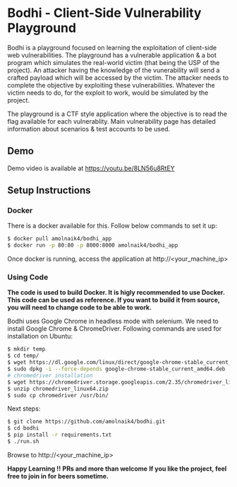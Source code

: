 # Bodhi - Client-Side Vulnerability Playground
Bodhi is a playground focused on learning the exploitation of client-side web vulnerabilities. The playground has a vulnerable application & a bot program which simulates the real-world victim (that being the USP of the project). An attacker having the  knowledge of the vunerability will send a crafted payload which will be accessed by the victim. The attacker needs to complete the objective by exploiting these vulnerabilities. Whatever the victim needs to do, for the exploit to work, would be simulated by the project. 

The playground is a CTF style application where the objective is to read the flag available for each vulnerablity. Main vulnerability page has detailed information about scenarios & test accounts to be used.

## Demo
Demo video is available at https://youtu.be/8LN56u8RtEY

## Setup Instructions
### Docker
There is a docker available for this. Follow below commands to set it up:
```sh
$ docker pull amolnaik4/bodhi_app
$ docker run -p 80:80 -p 8000:8000 amolnaik4/bodhi_app
```
Once docker is running, access the application at http://<your_machine_ip>
### Using Code
**The code is used to build Docker. It is higly recommended to use Docker. This code can be used as reference. If you want to build it from source, you will need to change code to be able to work.**

Bodhi uses Google Chrome in headless mode with selenium. We need to install Google Chrome & ChromeDriver. Following commands are used for installation on Ubuntu:
```sh
$ mkdir temp
$ cd temp/
$ wget https://dl.google.com/linux/direct/google-chrome-stable_current_amd64.deb
$ sudo dpkg -i --force-depends google-chrome-stable_current_amd64.deb
# chromedriver installation
$ wget https://chromedriver.storage.googleapis.com/2.35/chromedriver_linux64.zip
$ unzip chromedriver_linux64.zip
$ sudo cp chromedriver /usr/bin/
```

Next steps:
```sh
$ git clone https://github.com/amolnaik4/bodhi.git
$ cd bodhi
$ pip install -r requirements.txt
$ ./run.sh
```
Browse to http://<your_machine_ip>

**Happy Learning !!**
**PRs and more than welcome**
**If you like the project, feel free to join in for beers sometime.**
